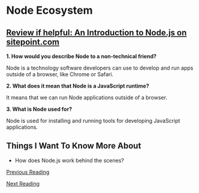 # Node Ecosystem

## [Review if helpful: An Introduction to Node.js on sitepoint.com](https://www.sitepoint.com/an-introduction-to-node-js)

**1. How would you describe Node to a non-technical friend?**

Node is a technology software developers can use to develop and run apps outside of a browser, like Chrome or Safari.

**2. What does it mean that Node is a JavaScript runtime?**

It means that we can run Node applications outside of a browser.

**3. What is Node used for?**

Node is used for installing and running tools for developing JavaScript applications.

## Things I Want To Know More About

- How does Node.js work behind the scenes?

[Previous Reading](../301/class-15.md/)

[Next Reading](./class-02.md)

